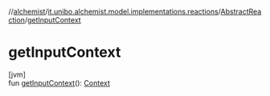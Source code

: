 //[alchemist](../../../index.md)/[it.unibo.alchemist.model.implementations.reactions](../index.md)/[AbstractReaction](index.md)/[getInputContext](get-input-context.md)

# getInputContext

[jvm]\
fun [getInputContext](get-input-context.md)(): [Context](../../it.unibo.alchemist.model.interfaces/-context/index.md)
